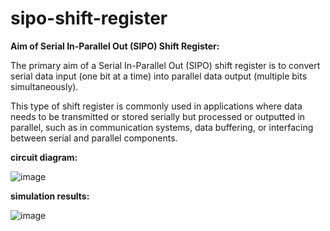 # sipo-shift-register

**Aim of Serial In-Parallel Out (SIPO) Shift Register:**

The primary aim of a Serial In-Parallel Out (SIPO) shift register is to convert serial data input (one bit at a time) into parallel data output (multiple bits simultaneously). 

This type of shift register is commonly used in applications where data needs to be transmitted or stored serially but processed or outputted in parallel, such as in communication systems, data buffering, or interfacing between serial and parallel components. 

**circuit diagram:**

![image](https://github.com/user-attachments/assets/0cf0d9b8-dd35-4f38-8eca-8e00f5bf516e)

**simulation results:**

![image](https://github.com/user-attachments/assets/5406f16d-4958-4883-a424-67ba6dfd9dd8)

